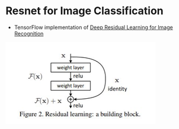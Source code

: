 # Resnet for Image Classification

- TensorFlow implementation of [Deep Residual Learning for Image Recognition](https://arxiv.org/pdf/1512.03385.pdf) 

![image](images/img_001.JPG)

